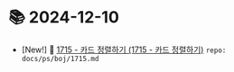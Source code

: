# 📚 2024-12-10
- [New!] 📗 [1715 - 카드 정렬하기 (1715 - 카드 정렬하기)](https://til.qriosity.dev/featured/ps/boj/1715) `repo: docs/ps/boj/1715.md`
